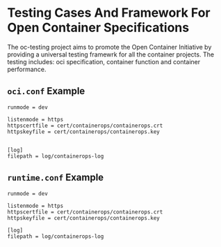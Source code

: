 # Testing Cases And Framework For Open Container Specifications


The oc-testing project aims to promote the Open Container Initiative by providing a universal testing framewrk for all the container projects. The testing includes: oci specification, container function and container performance.

## `oci.conf` Example

```
runmode = dev

listenmode = https
httpscertfile = cert/containerops/containerops.crt
httpskeyfile = cert/containerops/containerops.key


[log]
filepath = log/containerops-log

```

## `runtime.conf` Example

```
runmode = dev

listenmode = https
httpscertfile = cert/containerops/containerops.crt
httpskeyfile = cert/containerops/containerops.key

[log]
filepath = log/containerops-log
```

